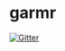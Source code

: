 # garmr

[![Gitter](https://badges.gitter.im/Join%20Chat.svg)](https://gitter.im/BIDS-collaborative/garmr?utm_source=badge&utm_medium=badge&utm_campaign=pr-badge&utm_content=badge)